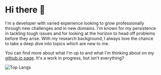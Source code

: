 # Hi there 👋

I'm a developer with varied experience looking to grow professionally through new challenges and in new domains. I'm known for my persistence in tackling tough issues and for looking at the horizon to head off problems before they arise. With my research background, I always love the chance to take a deep dive into topics which are new to me. 

You can find more about what I'm up to and what I'm thinking about on my [github.io page](https://caroline-jeffra.github.io/). It's a work in progress, but isn't everything? 
  
![Top Langs](https://github-readme-stats.vercel.app/api/top-langs/?username=caroline-jeffra&layout=compact)
